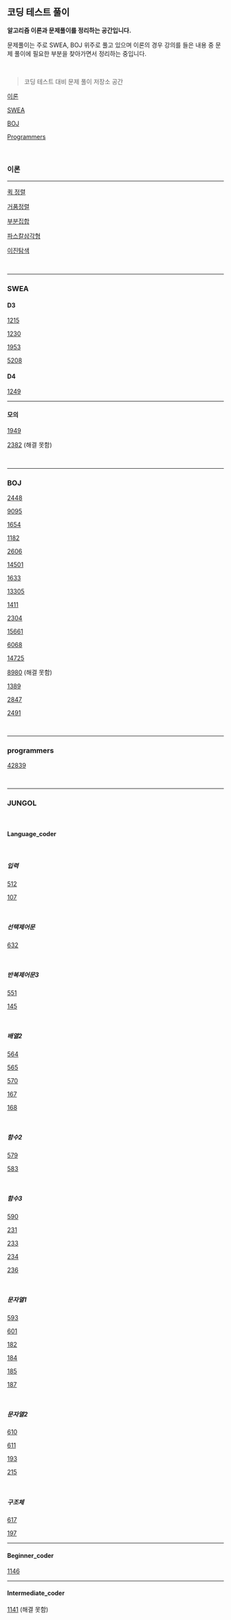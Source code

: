 ## 코딩 테스트 풀이

**알고리즘 이론과 문제풀이를 정리하는 공간입니다.**

문제풀이는 주로 SWEA, BOJ 위주로 풀고 있으며 이론의 경우 강의를 들은 내용 중 문제 풀이에 필요한 부분을 찾아가면서 정리하는 중입니다.

<br>

> 코딩 테스트 대비 문제 풀이 저장소 공간

[이론](#이론)

[SWEA](#swea)

[BOJ](#boj)

[Programmers](#programmers)

<br>

### 이론

---

[퀵 정렬](./Algo_Theory/Quick_Sort.md)

[거품정렬](./Algo_Theory/Bubble_Sort.md)

[부분집합](./Algo_Theory/부분집합.md)

[파스칼삼각형](./Algo_Theory/파스칼삼각형.md)

[이진탐색](./Algo_Theory/Binary_Search.md)

<br>

---

### SWEA



#### D3

[1215](./SWEA/d3_1215)

[1230](./SWEA/d3_1230)

[1953](./SWEA/d3_1953)

[5208](./SWEA/d3_5208)



#### D4

[1249](./SWEA/d4_1249)

---

#### 모의

[1949](./SWEA/모의_1949)

[2382](./SWEA/모의_2382) (해결 못함)

<br>

---

### BOJ

[2448](./BOJ/BOJ_2448)

[9095](./BOJ/BOJ_9095)

[1654](./BOJ/BOJ_1654)

[1182](./BOJ/BOJ_1182)

[2606](./BOJ/BOJ_2606)

[14501](./BOJ/BOJ_14501)

[1633](./BOJ/BOJ_1633)

[13305](./BOJ/BOJ_13305)

[1411](./BOJ/BOJ_1411)

[2304](./BOJ/BOJ_2304)

[15661](./BOJ/BOJ_15661)

[6068](./BOJ/BOJ_6068)

[14725](./BOJ/BOJ_14725)

[8980](./BOJ/BOJ_8980)  (해결 못함)

[1389](./BOJ/BOJ_1389)

[2847](./BOJ/BOJ_2847)

[2491](./BOJ/BOJ_2491)

<br>

---

### programmers

[42839](./Programmers/42839_소수찾기)

<br>

---

### JUNGOL

<br>

#### Language_coder

<br>

##### 입력

[512](./JUNGOL/language_coder/512)

[107](./JUNGOL/language_coder/107)

<br>

##### 선택제어문

[632](./JUNGOL/language_coder/632)

<br>

##### 반복제어문3

[551](./JUNGOL/language_coder/551)

[145](./JUNGOL/language_coder/145)

<br>

##### 배열2

[564](./JUNGOL/language_coder/564)

[565](./JUNGOL/language_coder/565)

[570](./JUNGOL/language_coder/570)

[167](./JUNGOL/language_coder/167)

[168](./JUNGOL/language_coder/168)

<br>

##### 함수2

[579](./JUNGOL/language_coder/579)

[583](./JUNGOL/language_coder/583)

<br>

##### 함수3

[590](./JUNGOL/language_coder/590)

[231](./JUNGOL/language_coder/231)

[233](./JUNGOL/language_coder/233)

[234](./JUNGOL/language_coder/234)

[236](./JUNGOL/language_coder/236)

<br>

##### 문자열1

[593](./JUNGOL/language_coder/593)

[601](./JUNGOL/language_coder/601)

[182](./JUNGOL/language_coder/182)

[184](./JUNGOL/language_coder/184)

[185](./JUNGOL/language_coder/185)

[187](./JUNGOL/language_coder/187)

<br>

##### 문자열2

[610](./JUNGOL/language_coder/610)

[611](./JUNGOL/language_coder/611)

[193](./JUNGOL/language_coder/193)

[215](./JUNGOL/language_coder/215)

<br>

##### 구조체

[617](./JUNGOL/language_coder/617)

[197](./JUNGOL/language_coder/197)

---



#### Beginner_coder

[1146](./JUNGOL/beginner_coder/1146)



---



#### Intermediate_coder

[1141](./JUNGOL/Intermediate_coder/1141) (해결 못함)

